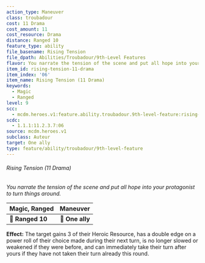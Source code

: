 ```yaml
---
action_type: Maneuver
class: troubadour
cost: 11 Drama
cost_amount: 11
cost_resource: Drama
distance: Ranged 10
feature_type: ability
file_basename: Rising Tension
file_dpath: Abilities/Troubadour/9th-Level Features
flavor: You narrate the tension of the scene and put all hope into your protagonist to turn things around.
item_id: rising-tension-11-drama
item_index: '06'
item_name: Rising Tension (11 Drama)
keywords:
  - Magic
  - Ranged
level: 9
scc:
  - mcdm.heroes.v1:feature.ability.troubadour.9th-level-feature:rising-tension-11-drama
scdc:
  - 1.1.1:11.2.3.7:06
source: mcdm.heroes.v1
subclass: Auteur
target: One ally
type: feature/ability/troubadour/9th-level-feature
---
```


###### Rising Tension (11 Drama)

*You narrate the tension of the scene and put all hope into your protagonist to turn things around.*

| **Magic, Ranged** |    **Maneuver** |
| ----------------- | --------------: |
| **📏 Ranged 10**  | **🎯 One ally** |

**Effect:** The target gains 3 of their Heroic Resource, has a double edge on a power roll of their choice made during their next turn, is no longer slowed or weakened if they were before, and can immediately take their turn after yours if they have not taken their turn already this round.
